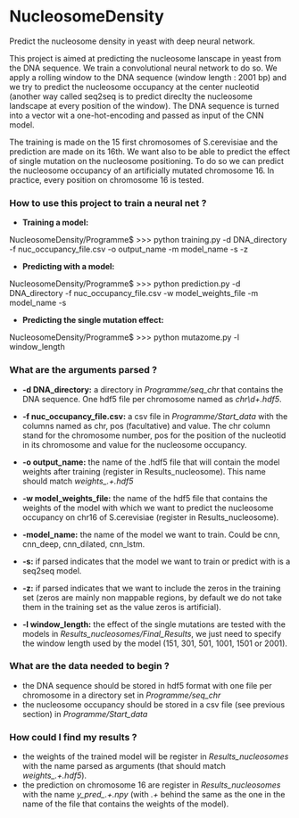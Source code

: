 # NucleosomeDensity
Predict the nucleosome density in yeast with deep neural network.

This project is aimed at predicting the nucleosome lanscape in yeast from the DNA sequence. 
We train a convolutional neural network to do so.
We apply a rolling window to the DNA sequence (window length : 2001 bp) and we try to predict the nucleosome occupancy 
at the center nucleotid (another way called seq2seq is to predict direclty the nucleosome landscape at 
every position of the window). The DNA sequence is turned into a vector wit a one-hot-encoding and passed as input of the CNN model.

The training is made on the 15 first chromosomes of S.cerevisiae and the prediction are made on its 16th. We want also to be able to
predict the effect of single mutation on the nucleosome positioning. To do so we can predict the nucleosome occupancy of an 
artificially mutated chromosome 16. In practice, every position on chromosome 16 is tested.

### How to use this project to train a neural net ?

- **Training a model:**

NucleosomeDensity/Programme$ >>> python training.py -d DNA_directory -f nuc_occupancy_file.csv -o output_name -m model_name -s -z

- **Predicting with a model:**

NucleosomeDensity/Programme$ >>> python prediction.py -d DNA_directory -f nuc_occupancy_file.csv -w model_weights_file -m model_name -s

- **Predicting the single mutation effect:** 

NucleosomeDensity/Programme$ >>> python mutazome.py -l window_length

### What are the arguments parsed ?

- **-d DNA_directory:** a directory in *Programme/seq_chr* that contains the DNA sequence. One hdf5 file per chromosome named as *chr\d+\.hdf5*.

- **-f nuc_occupancy_file.csv:** a csv file in *Programme/Start_data* with the columns named as chr, pos (facultative) and value. The chr column stand for the chromosome number, pos for the position of the nucleotid in its chromosome and value for the nucleosome occupancy.

- **-o output_name:** the name of the .hdf5 file that will contain the model weights after training (register in Results_nucleosome). This name should match *weights_.+\.hdf5*

- **-w model_weights_file:** the name of the hdf5 file that contains the weights of the model with which we want to predict the nucleosome occupancy on chr16 of S.cerevisiae (register in Results_nucleosome).

- **-model_name:** the name of the model we want to train. Could be cnn, cnn_deep, cnn_dilated, cnn_lstm.

- **-s:** if parsed indicates that the model we want to train or predict with is a seq2seq model.

- **-z:** if parsed indicates that we want to include the zeros in the training set (zeros are mainly non mappable regions, by default we do not take them in the training set as the value zeros is artificial).

- **-l window_length:** the effect of the single mutations are tested with the models in *Results_nucleosomes/Final_Results*, we just need to specify the window length used by the model (151, 301, 501, 1001, 1501 or 2001).

### What are the data needed to begin ?

- the DNA sequence should be stored in hdf5 format with one file per chromosome in a directory set in *Programme/seq_chr*
- the nucleosome occupancy should be stored in a csv file (see previous section) in *Programme/Start_data*

### How could I find my results ?

- the weights of the trained model will be register in *Results_nucleosomes* with the name parsed as arguments (that should match *weights_.+\.hdf5*).
- the prediction on chromosome 16 are register in *Results_nucleosomes* with the name *y_pred_.+\.npy* (with *.+* behind the same as the one in the name of the file that contains the weights of the model).
